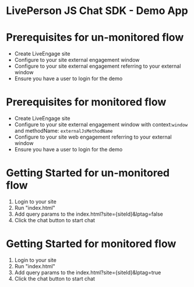 LivePerson JS Chat SDK - Demo App
=================================

Prerequisites for un-monitored flow
===================================
- Create LiveEngage site
- Configure to your site external engagement window
- Configure to your site external engagement referring to your external window
- Ensure you have a user to login for the demo

Prerequisites for monitored flow
================================
- Create LiveEngage site
- Configure to your site external engagement window with context:`window` and methodName: `externalJsMethodName`
- Configure to your site web engagement referring to your external window
- Ensure you have a user to login for the demo

Getting Started for un-monitored flow
=====================================
1. Login to your site
2. Run "index.html"
3. Add query params to the index.html?site={siteId}&lptag=false
4. Click the chat button to start chat

Getting Started for monitored flow
==================================
1. Login to your site
2. Run "index.html"
3. Add query params to the index.html?site={siteId}&lptag=true
4. Click the chat button to start chat
